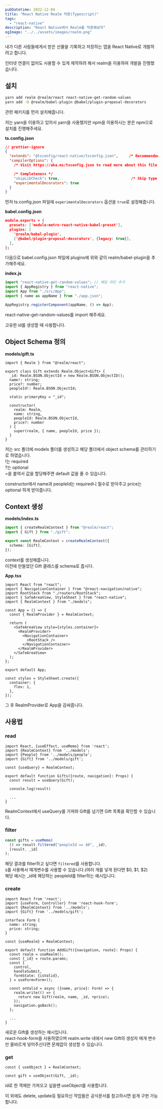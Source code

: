 ```yaml
---
pubDatetime: 2022-12-04
title: "React Native Realm 적용(Typescript)"
tags:
  - "react-native"
description: "React Native에서 Realm를 적용해보자"
ogImage: "../../assets/images/realm.png"
---
```


내가 다른 사람들에게서 받은 선물을 기록하고 저장하는 앱을 React Native로 개발하려고 합니다.

인터넷 연결이 없어도 사용할 수 있게 제작하려 해서 realm을 이용하여 개발을 진행했습니다.

## 설치

```bash
yarn add realm @realm/react react-native-get-random-values
yarn add -D @realm/babel-plugin @babel/plugin-proposal-decorators
```

관련 패키지를 먼저 설치해줍니다.

저는 yarn을 이용하고 있어서 yarn을 사용했지만 npm을 이용하시는 분은 npm으로 설치를 진행해주세요.

**ts.config.json**

```json
// prettier-ignore
{
  "extends": "@tsconfig/react-native/tsconfig.json",     /* Recommended React Native TSConfig base */
  "compilerOptions": {
    /* Visit https://aka.ms/tsconfig.json to read more about this file */

    /* Completeness */
    "skipLibCheck": true,                                 /* Skip type checking all .d.ts files. */
    "experimentalDecorators": true
  }
}
```

먼저 ts.config.json 파일에 `experimentalDecorators` 옵션을 `true`로 설정해줍니다.

**babel.config.json**

```json
module.exports = {
  presets: ['module:metro-react-native-babel-preset'],
  plugins: [
    '@realm/babel-plugin',
    ['@babel/plugin-proposal-decorators', {legacy: true}],
  ],
};
```

다음으로 babel.config.json 파일에 plugins에 위와 같이 realm/babel-plugin을 추가해주세요.

**index.js**

```jsx
import "react-native-get-random-values"; // 해당 라인 추가
import { AppRegistry } from "react-native";
import App from "./src/App";
import { name as appName } from "./app.json";

AppRegistry.registerComponent(appName, () => App);
```

react-native-get-random-values를 import 해주세요.

고유한 id를 생성할 때 사용합니다.

## Object Schema 정의

**models/gift.ts**

```tsx
import { Realm } from "@realm/react";

export class Gift extends Realm.Object<Gift> {
  _id: Realm.BSON.ObjectId = new Realm.BSON.ObjectID();
  name!: string;
  price?: number;
  peopleId!: Realm.BSON.ObjectId;

  static primaryKey = "_id";

  constructor(
    realm: Realm,
    name: string,
    peopleId: Realm.BSON.ObjectId,
    price?: number
  ) {
    super(realm, { name, peopleId, price });
  }
}
```

저는 src 폴더에 models 폴더를 생성하고 해당 폴더에서 object schema를 관리하기로 하였습니다.  
!는 required  
?는 optional  
\=을 붙여서 값을 할당해주면 default 값을 줄 수 있습니다.

constructor에서 name과 peopleId는 required니 필수로 받아주고 price는 optional 하게 받아줍니다.

## Context 생성

**models/index.ts**

```ts
import { createRealmContext } from "@realm/react";
import { Gift } from "./gift";

export const RealmContext = createRealmContext({
  schema: [Gift],
});
```

context를 생성해줍니다.  
이전에 만들었던 Gift 클래스를 schema로 줍시다.

**App.tsx**

```tsx
import React from "react";
import { NavigationContainer } from "@react-navigation/native";
import RootStack from "./routers/RootStack";
import { SafeAreaView, StyleSheet } from "react-native";
import { RealmContext } from "./models";

const App = () => {
  const { RealmProvider } = RealmContext;

  return (
    <SafeAreaView style={styles.container}>
      <RealmProvider>
        <NavigationContainer>
          <RootStack />
        </NavigationContainer>
      </RealmProvider>
    </SafeAreaView>
  );
};

export default App;

const styles = StyleSheet.create({
  container: {
    flex: 1,
  },
});
```

그 후 RealmProvider로 App을 감싸줍니다.

## 사용법

### read

```tsx
import React, {useEffect, useMemo} from 'react';
import {RealmContext} from '../models';
import {People} from '../models/people';
import {Gift} from '../models/gift';

const {useQuery} = RealmContext;

export default function Gifts({route, navigation}: Props) {
  const result = useQuery(Gift);

  console.log(result)

  ...
}
```

RealmContext에서 useQuery를 가져와 Gift를 넘기면 Gift 목록을 확인할 수 있습니다.

### filter

```ts
const gifts = useMemo(
  () => result.filtered("peopleId == $0", _id),
  [result, _id]
);
```

해당 결과를 filter하고 싶다면 `filtered`를 사용합니다.  
`$`를 사용해서 매개변수를 사용할 수 있습니다.(여러 개를 넣게 된다면 $0, $1, $2)  
해당 예시는 \_id에 해당하는 peopleId를 filter하는 예시입니다.

### create

```tsx
import React from 'react';
import {useForm, Controller} from 'react-hook-form';
import {RealmContext} from '../models';
import {Gift} from '../models/gift';

interface Form {
  name: string;
  price: string;
}

const {useRealm} = RealmContext;

export default function AddGift({navigation, route}: Props) {
  const realm = useRealm();
  const {_id} = route.params;
  const {
    control,
    handleSubmit,
    formState: {isValid},
  } = useForm<Form>();

  const onValid = async ({name, price}: Form) => {
    realm.write(() => {
      return new Gift(realm, name, _id, +price);
    });
    navigation.goBack();
  };

  ...
}
```

새로운 Gift를 생성하는 예시입니다.  
react-hook-form을 사용하였으며 realm.write 내에서 new Gift의 생성자 매개 변수만 올바르게 넣어주신다면 문제없이 생성할 수 있습니다.

### get

```tsx
const { useObject } = RealmContext;

const gift = useObject(Gift, _id);
```

id로 한 객체만 가져오고 싶을땐 useObject를 사용합니다.

이 외에도 delete, update등 필요하신 작업들은 공식문서를 참고하시면 쉽게 구현 가능합니다.
